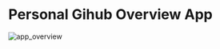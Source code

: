 # Personal Gihub Overview App
<img src="https://scontent.fdac22-1.fna.fbcdn.net/v/t39.30808-6/291865960_2289459834540064_3376293935583954680_n.jpg?_nc_cat=100&ccb=1-7&_nc_sid=0debeb&_nc_eui2=AeENXBRtXMv8SZ4pO1gvpZUebOMpFOSUwCNs4ykU5JTAIwtqnBa9zxbuKv4_1kM0lwFCRZQJ5g9FnqUwjU7FAl9Y&_nc_ohc=VVVWWenxs0QAX9ItUEs&_nc_ht=scontent.fdac22-1.fna&oh=00_AT-U8L9hMEI33TRY5TekzIDVL7KCCSR3yETLDgeChwHXbQ&oe=62CC32A3" alt="app_overview"/>

